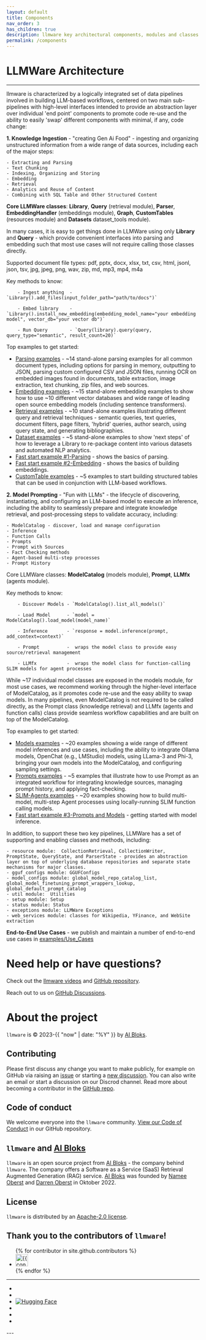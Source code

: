 ```yaml
---
layout: default
title: Components
nav_order: 3
has_children: true
description: llmware key architectural components, modules and classes
permalink: /components
---
```

# LLMWare Architecture
---

llmware is characterized by a logically integrated set of data pipelines involved in building LLM-based workflows, centered on two main sub-pipelines with high-level interfaces intended to provide an abstraction layer over individual 'end point' components to promote code re-use and the ability to easily 'swap' different components with minimal, if any, code change:  

**1.  Knowledge Ingestion** - "creating Gen Ai Food" - ingesting and organizing unstructured information from a wide range of data sources, including each of the major steps:  

    - Extracting and Parsing
    - Text Chunking
    - Indexing, Organizing and Storing
    - Embedding
    - Retrieval
    - Analytics and Reuse of Content  
    - Combining with SQL Table and Other Structured Content


   **Core LLMWare classes**:  **Library**, **Query** (retrieval module), **Parser**, **EmbeddingHandler** (embeddings module), **Graph**, **CustomTables** (resources module) and **Datasets** dataset_tools module).   
   
   In many cases, it is easy to get things done in LLMWare using only **Library** and **Query** - which provide convenient interfaces into parsing and embedding such that most use cases will not require calling those classes directly.  

   Supported document file types:  pdf, pptx, docx, xlsx, txt, csv, html, jsonl, json, tsv, jpg, jpeg, png, wav, zip, md, mp3, mp4, m4a  

   Key methods to know:  

        - Ingest anything  - `Library().add_files(input_folder_path="path/to/docs")`
   
        - Embed library    - `Library().install_new_embedding(embedding_model_name="your embedding model", vector_db="your vector db")`
   
        - Run Query        - `Query(library).query(query, query_type="semantic", result_count=20)`  
   
   Top examples to get started:  

   - [Parsing examples](https://www.github.com/llmware-ai/llmware/tree/main/examples/Parsing) - ~14 stand-alone parsing examples for all common document types, including options for parsing in memory, outputting to JSON, parsing custom configured CSV and JSON files, running OCR on embedded images found in documents, table extraction, image extraction, text chunking, zip files, and web sources.  
   - [Embedding examples](https://www.github.com/llmware-ai/llmware/tree/main/examples/Embedding) - ~15 stand-alone embedding examples to show how to use ~10 different vector databases and wide range of leading open source embedding models (including sentence transformers).  
   - [Retrieval examples](https://www.github.com/llmware-ai/llmware/tree/main/examples/Retrieval) - ~10 stand-alone examples illustrating different query and retrieval techniques - semantic queries, text queries, document filters, page filters, 'hybrid' queries, author search, using query state, and generating bibliographies.  
   - [Dataset examples](https://www.github.com/llmware-ai/llmware/tree/main/examples/Datasets) - ~5 stand-alone examples to show 'next steps' of how to leverage a Library to re-package content into various datasets and automated NLP analytics.  
   - [Fast start example #1-Parsing](https://www.github.com/llmware-ai/llmware/tree/main/fast_start/example-1-create_first_library.py) - shows the basics of parsing.  
   - [Fast start example #2-Embedding](https://www.github.com/llmware-ai/llmware/tree/main/fast_start/example-2-build_embeddings.py) - shows the basics of building embeddings.  
   - [CustomTable examples](https://www.github.com/llmware-ai/llmware/tree/main/Structured_Tables) - ~5 examples to start building structured tables that can be used in conjunction with LLM-based workflows.  


**2.  Model Prompting** - "Fun with LLMs" - the lifecycle of discovering, instantiating, and configuring an LLM-based model to execute an inference, including the ability to seamlessly prepare and integrate knowledge retrieval, and post-processing steps to validate accuracy, including:  
    
    - ModelCatalog - discover, load and manage configuration  
    - Inference
    - Function Calls  
    - Prompts  
    - Prompt with Sources
    - Fact Checking methods
    - Agent-based multi-step processes
    - Prompt History

   Core LLMWare classes:  **ModelCatalog** (models module), **Prompt**, **LLMfx** (agents module).
    
   Key methods to know:  

        - Discover Models - `ModelCatalog().list_all_models()`  

        - Load Model      - `model = ModelCatalog().load_model(model_name)`
        
        - Inference       - `response = model.inference(prompt, add_context=context)`  
        
        - Prompt          -  wraps the model class to provide easy source/retrieval management  
        
        - LLMfx           -  wraps the model class for function-calling SLIM models for agent processes  

   While ~17 individual model classes are exposed in the models module, for most use cases, we recommend working through the higher-level interface of ModelCatalog, as it promotes code re-use and the easy ability to swap models.  In many pipelines, even ModelCatalog is not required to be called directly, as the Prompt class (knowledge retrieval) and LLMfx (agents and function calls) class provide seamless workflow capabilities and are built on top of the ModelCatalog.  

   Top examples to get started:  
   - [Models examples](https://www.github.com/llmware-ai/llmware/tree/main/examples/Models) - ~20 examples showing a wide range of different model inferences and use cases, including the ability to integrate Ollama models, OpenChat (e.g., LMStudio) models, using LLama-3 and Phi-3, bringing your own models into the ModelCatalog, and configuring sampling settings.  
   - [Prompts examples](https://www.github.com/llmware-ai/llmware/tree/main/examples/Prompts) - ~5 examples that illustrate how to use Prompt as an integrated workflow for integrating knowledge sources, managing prompt history, and applying fact-checking.  
   - [SLIM-Agents examples](https://www.github.com/llmware-ai/llmware/tree/main/examples/SLIM-Agents) - ~20 examples showing how to build multi-model, multi-step Agent processes using locally-running SLIM function calling models.  
   - [Fast start example #3-Prompts and Models](https://www.github.com/llmware-ai/llmware/tree/main/fast_start/example-3-prompts_and_models.py) - getting started with model inference. 


In addition, to support these two key pipelines, LLMWare has a set of supporting and enabling classes and methods, including: 

    - resource module:  CollectionRetrieval, CollectionWriter, PromptState, QueryState, and ParserState - provides an abstraction layer on top of underlying database repositories and separate state mechanisms for major classes.   
    - gguf_configs module: GGUFConfigs 
    - model_configs module: global_model_repo_catalog_list, global_model_finetuning_prompt_wrappers_lookup, global_default_prompt_catalog  
    - util module:  Utilities  
    - setup module: Setup  
    - status module: Status
    - exceptions module: LLMWare Exceptions
    - web_services module: classes for Wikipedia, YFinance, and WebSite extraction  


**End-to-End Use Cases** - we publish and maintain a number of end-to-end use cases in [examples/Use_Cases](https://www.github.com/llmware-ai/llmware/tree/main/examples/Use_Cases)  



Need help or have questions?
============================

Check out the [llmware videos](https://www.youtube.com/@llmware) and [GitHub repository](https://github.com/llmware-ai/llmware).

Reach out to us on [GitHub Discussions](https://github.com/llmware-ai/llmware/discussions).


# About the project

`llmware` is &copy; 2023-{{ "now" | date: "%Y" }} by [AI Bloks](https://www.aibloks.com/home).

## Contributing
Please first discuss any change you want to make publicly, for example on GitHub via raising an [issue](https://github.com/llmware-ai/llmware/issues) or starting a [new discussion](https://github.com/llmware-ai/llmware/discussions).
You can also write an email or start a discussion on our Discrod channel.
Read more about becoming a contributor in the [GitHub repo](https://github.com/llmware-ai/llmware/blob/main/CONTRIBUTING.md).

## Code of conduct
We welcome everyone into the ``llmware`` community.
[View our Code of Conduct](https://github.com/llmware-ai/llmware/blob/main/CODE_OF_CONDUCT.md) in our GitHub repository.

## ``llmware`` and [AI Bloks](https://www.aibloks.com/home)
``llmware`` is an open source project from [AI Bloks](https://www.aibloks.com/home) - the company behind ``llmware``.
The company offers a Software as a Service (SaaS) Retrieval Augmented Generation (RAG) service.
[AI Bloks](https://www.aibloks.com/home) was founded by [Namee Oberst](https://www.linkedin.com/in/nameeoberst/) and [Darren Oberst](https://www.linkedin.com/in/darren-oberst-34a4b54/) in Oktober 2022.

## License

`llmware` is distributed by an [Apache-2.0 license](https://github.com/llmware-ai/llmware/blob/main/LICENSE).

## Thank you to the contributors of ``llmware``!
<ul class="list-style-none">
{% for contributor in site.github.contributors %}
  <li class="d-inline-block mr-1">
     <a href="{{ contributor.html_url }}">
        <img src="{{ contributor.avatar_url }}" width="32" height="32" alt="{{ contributor.login }}">
    </a>
  </li>
{% endfor %}
</ul>


---
<ul class="list-style-none">
    <li class="d-inline-block mr-1">
        <a href="https://discord.gg/MhZn5Nc39h"><span><i class="fa-brands fa-discord"></i></span></a>
    </li>
    <li class="d-inline-block mr-1">
        <a href="https://www.youtube.com/@llmware"><span><i class="fa-brands fa-youtube"></i></span></a>
    </li>
   <li class="d-inline-block mr-1">
    <a href="https://huggingface.co/llmware"><span> <img src="https://huggingface.co/front/assets/huggingface_logo-noborder.svg" alt="Hugging Face" class="hugging-face-logo"/> </span></a>
     </li>
    <li class="d-inline-block mr-1">
        <a href="https://www.linkedin.com/company/aibloks/"><span><i class="fa-brands fa-linkedin"></i></span></a>
    </li>
    <li class="d-inline-block mr-1">
        <a href="https://twitter.com/AiBloks"><span><i class="fa-brands fa-square-x-twitter"></i></span></a>
    </li>
    <li class="d-inline-block mr-1">
        <a href="https://www.instagram.com/aibloks/"><span><i class="fa-brands fa-instagram"></i></span></a>
    </li>
</ul>
---

